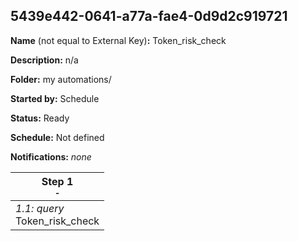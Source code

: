 ## 5439e442-0641-a77a-fae4-0d9d2c919721

**Name** (not equal to External Key)**:** Token_risk_check

**Description:** n/a

**Folder:** my automations/

**Started by:** Schedule

**Status:** Ready

**Schedule:** Not defined

**Notifications:** _none_


| Step 1<br>_<small>-</small>_ |
| --- |
| _1.1: query_<br>Token_risk_check |

